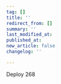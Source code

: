 ```yaml
---
tag: []
title: ''
redirect_from: []
summary: ''
last_modified_at: 
published_at: 
new_article: false
changelog: ''

---
```

Deploy 268